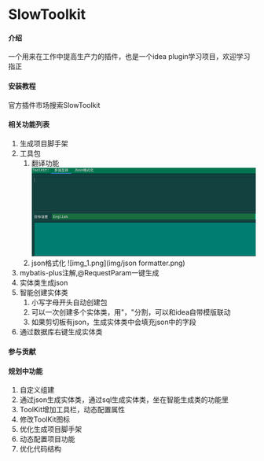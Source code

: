# SlowToolkit

#### 介绍
一个用来在工作中提高生产力的插件，也是一个idea plugin学习项目，欢迎学习指正


#### 安装教程

官方插件市场搜索SlowToolkit

#### 相关功能列表
1. 生成项目脚手架
2. 工具包
    1. 翻译功能
       ![img.png](img/translator.png)
    2. json格式化
       ![img_1.png](img/json formatter.png)
3. mybatis-plus注解,@RequestParam一键生成
4. 实体类生成json
5. 智能创建实体类
    1. 小写字母开头自动创建包
    2. 可以一次创建多个实体类，用"，"分割，可以和idea自带模版联动
    3. 如果剪切板有json，生成实体类中会填充json中的字段
6. 通过数据库右键生成实体类

#### 参与贡献


#### 规划中功能

1. 自定义组建
2. 通过json生成实体类，通过sql生成实体类，坐在智能生成类的功能里
3. ToolKit增加工具栏，动态配置属性
4. 修改ToolKit图标
5. 优化生成项目脚手架
6. 动态配置项目功能
7. 优化代码结构
